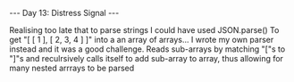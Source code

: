 --- Day 13: Distress Signal ---

Realising too late that to parse strings I could have used JSON.parse()
To get "[ [ 1 ], [ 2, 3, 4 ] ]" into a an array of arrays...
I wrote my own parser instead and it was a good challenge.
Reads sub-arrays by matching "["s to "]"s and reculrsively calls itself to add sub-array to array,
thus allowing for many nested arrrays to be parsed
